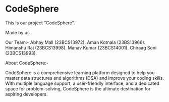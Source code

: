 # CodeSphere
This is our project "CodeSphere".

Made by us.

Our Team:-
Abhay Mall (23BCS13972).
Aman Kotnala (23BS13966).
Himanshu Raj (23BCS13998).
Manav Kumar (23BCS14001).
Chiraag Soni (23BCS13993).


About CodeSphere:-

CodeSphere is a comprehensive learning platform designed to help you master data structures and algorithms (DSA) and improve your coding skills. With multiple language support, a user-friendly interface, and a dedicated space for problem-solving, CodeSphere is the ultimate destination for aspiring developers.

